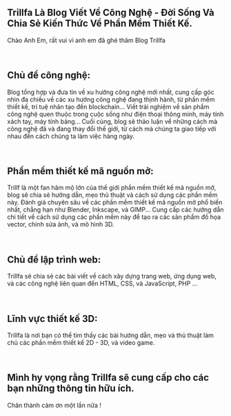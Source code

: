 
## Trillfa Là Blog Viết Về Công Nghệ - Đời Sống Và Chia Sẻ Kiến Thức Về Phần Mềm Thiết Kế.

Chào Anh Em, rất vui vì anh em đã ghé thăm Blog Trillfa 

<br/>

## Chủ đề công nghệ:

Blog tổng hợp và đưa tin về xu hướng công nghệ mới nhất, cung cấp góc nhìn đa chiều về các xu hướng công nghệ đang thịnh hành, từ phần mềm thiết kế, trí tuệ nhân tạo đến blockchain... Viết trải nghiệm về sản phẩm công nghệ quen thuộc trong cuộc sống như điện thoại thông minh, máy tính xách tay, máy tính bảng... Cuối cùng, blog sẽ thảo luận về những cách mà công nghệ đã và đang thay đổi thế giới, từ cách mà chúng ta giao tiếp với nhau đến cách chúng ta làm việc hàng ngày.

<br/>

## Phần mềm thiết kế mã nguồn mở:

Trillf là một fan hâm mộ lớn của thế giới phần mềm thiết kế mã nguồn mở, blog sẽ chia sẻ hướng dẫn, mẹo thủ thuật và cách sử dụng các phần mềm này. Đánh giá chuyên sâu về các phần mềm thiết kế mã nguồn mở phổ biến nhất, chẳng hạn như Blender, Inkscape, và GIMP... Cung cấp các hướng dẫn chi tiết về cách sử dụng các phần mềm này để tạo ra các sản phẩm đồ họa vector, chỉnh sửa ảnh, và mô hình 3D.

<br/>

## Chủ đề lập trình web:

Trillfa sẽ chia sẻ các bài viết về cách xây dựng trang web, ứng dụng web, và các công nghệ liên quan đến HTML, CSS, và JavaScript, PHP ...

<br/>

## Lĩnh vực thiết kế 3D:

Trillfa là nơi bạn có thể tìm thấy các bài hướng dẫn, mẹo và thủ thuật làm chủ các phần mềm thiết kế 2D - 3D, và video game.

<br/>

## Mình hy vọng rằng Trillfa sẽ cung cấp cho các bạn những thông tin hữu ích.

Chân thành cảm ơn một lần nữa !

